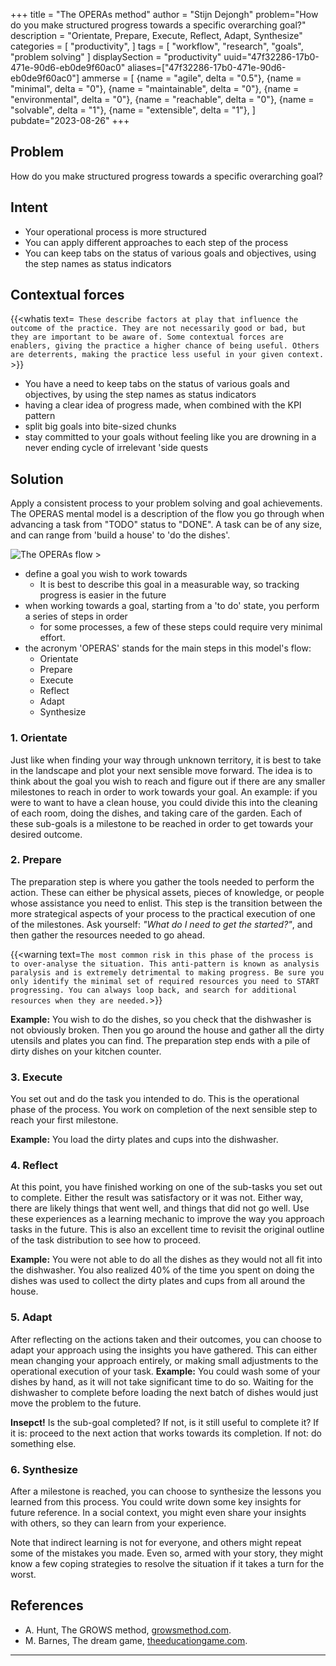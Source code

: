 +++
title = "The OPERAs method"
author = "Stijn Dejongh"
problem="How do you make structured progress towards a specific overarching goal?"
description = "Orientate, Prepare, Execute, Reflect, Adapt, Synthesize"
categories = [
    "productivity",
]
tags = [
    "workflow", "research", "goals", "problem solving"
]
displaySection = "productivity"
uuid="47f32286-17b0-471e-90d6-eb0de9f60ac0"
aliases=["47f32286-17b0-471e-90d6-eb0de9f60ac0"]
ammerse = [
  {name = "agile", delta = "0.5"},
  {name = "minimal", delta = "0"},
  {name = "maintainable", delta = "0"},
  {name = "environmental", delta = "0"},
  {name = "reachable", delta = "0"},
  {name = "solvable", delta = "1"},
  {name = "extensible", delta = "1"},
]
pubdate="2023-08-26"
+++

## Problem

How do you make structured progress towards a specific overarching goal?

## Intent

- Your operational process is more structured
- You can apply different approaches to each step of the process
- You can keep tabs on the status of various goals and objectives, using the step names as status indicators

## Contextual forces

{{<whatis text=`
These describe factors at play that influence the outcome of the practice. They are not necessarily good or bad, but they are important to be
aware of. Some contextual forces are enablers, giving the practice a higher chance of being useful. Others are deterrents, making the practice less useful
in your given context.` >}}

- You have a need to keep tabs on the status of various goals and objectives, by using the step names as status indicators
- having a clear idea of progress made, when combined with the KPI pattern
- split big goals into bite-sized chunks
- stay committed to your goals without feeling like you are drowning in a never ending cycle of irrelevant 'side quests

## Solution

Apply a consistent process to your problem solving and goal achievements.
The OPERAS mental model is a description of the flow you go through when advancing a task from "TODO" status to "DONE". A task can be of any
size, and can range from 'build a house' to 'do the dishes'.

![The OPERAs flow >](/images/practices/OPERAs.png ':size=424')

- define a goal you wish to work towards
  - It is best to describe this goal in a measurable way, so tracking progress is easier in the future
- when working towards a goal, starting from a 'to do' state, you perform a series of steps in order
  - for some processes, a few of these steps could require very minimal effort.
- the acronym 'OPERAS' stands for the main steps in this model's flow:
  - Orientate
  - Prepare
  - Execute
  - Reflect
  - Adapt
  - Synthesize

### 1. Orientate

Just like when finding your way through unknown territory, it is best to take in the landscape and plot your next sensible move forward.
The idea is to think about the goal you wish to reach and figure out if there are any smaller milestones to reach in order to work towards your
goal.
An example: if you were to want to have a clean house, you could divide this into the cleaning of each room, doing the dishes, and taking care of
the garden.
Each of these sub-goals is a milestone to be reached in order to get towards your desired outcome.

### 2. Prepare

The preparation step is where you gather the tools needed to perform the action. These can either be physical assets, pieces of knowledge, or people
whose assistance you need to enlist. This step is the transition between the more strategical aspects of your process to the practical execution of
one of the milestones. Ask yourself: _"What do I need to get the started?"_, and then gather the resources needed to go ahead.

{{<warning text=`
The most common risk in this phase of the process is to over-analyse the situation. This anti-pattern is known as analysis paralysis and is extremely detrimental to making progress.
Be sure you only identify the minimal set of required resources you need to START progressing. You can always loop back, and search for
additional resources when they are needed.
`>}}

__Example:__ You wish to do the dishes, so you check that the dishwasher is not obviously broken.
Then you go around the house and gather all the dirty utensils and plates you can find. The preparation step ends with a pile of dirty dishes
on your kitchen counter.

### 3. Execute

You set out and do the task you intended to do. This is the operational phase of the process. You work on completion of the next sensible step to
reach your first milestone.

__Example:__ You load the dirty plates and cups into the dishwasher.

### 4. Reflect

At this point, you have finished working on one of the sub-tasks you set out to complete. Either the result was satisfactory or it was not. Either
way, there are likely things that went well, and things that did not go well. Use these experiences as a learning mechanic to improve the way you
approach tasks in the future.
This is also an excellent time to revisit the original outline of the task distribution to see how to proceed.

__Example:__ You were not able to do all the dishes as they would not all fit into the dishwasher.
You also realized 40% of the time you spent on doing the dishes was used to collect the dirty plates and cups from all around the house.

### 5. Adapt

After reflecting on the actions taken and their outcomes, you can choose to adapt your approach using the insights you have gathered. This can
either mean changing your approach entirely, or making small adjustments to the operational execution of your task.
__Example:__ You could wash some of your dishes by hand, as it will not take significant time to do so. Waiting for the dishwasher to complete
before loading the next batch of dishes would just move the problem to the future.

**Insepct!** Is the sub-goal completed? If not, is it still useful to complete it? If it is: proceed to the next action that works towards its
completion. If not: do something else.

### 6. Synthesize

After a milestone is reached, you can choose to synthesize the lessons you learned from this process. You could write down some key insights for
future reference.
In a social context, you might even share your insights with others, so they can learn from your experience.

Note that indirect learning is not for everyone, and others might repeat some of the mistakes you made. Even so, armed with your story, they
might know a few coping strategies to resolve the situation if it takes a turn for the worst.

## References

* A. Hunt, The GROWS method, [growsmethod.com](https://growsmethod.com/).
* M. Barnes, The dream game, [theeducationgame.com](https://theeducationgame.com/coaching/).

---
